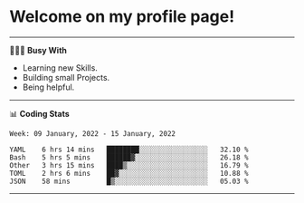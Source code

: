 # Welcome on my profile page!
<!-- print(("dralla"[::-1]+"s").capitalize()) -->

---
👨🏻‍💻 **Busy With**
* Learning new Skills.
* Building small Projects.
* Being helpful.

---
📊 **Coding Stats**
<!--START_SECTION:waka-->
```text
Week: 09 January, 2022 - 15 January, 2022

YAML    6 hrs 14 mins   ████████░░░░░░░░░░░░░░░░░   32.10 % 
Bash    5 hrs 5 mins    ██████▓░░░░░░░░░░░░░░░░░░   26.18 % 
Other   3 hrs 15 mins   ████▒░░░░░░░░░░░░░░░░░░░░   16.79 % 
TOML    2 hrs 6 mins    ██▓░░░░░░░░░░░░░░░░░░░░░░   10.88 % 
JSON    58 mins         █▒░░░░░░░░░░░░░░░░░░░░░░░   05.03 % 
```
<!--END_SECTION:waka-->
---
